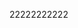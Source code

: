 <!--
 * @Author: Lixiang
 * @Date: 2019-12-04 10:58:33
 * @LastEditTime: 2019-12-05 13:48:02
 * @Description: file content
 -->
22222222222
